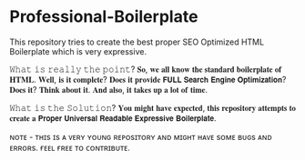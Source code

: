# Professional-Boilerplate
This repository tries to create the best proper SEO Optimized HTML Boilerplate which is very expressive.

𝚆𝚑𝚊𝚝 𝚒𝚜 𝚛𝚎𝚊𝚕𝚕𝚢 𝚝𝚑𝚎 𝚙𝚘𝚒𝚗𝚝?
𝐒𝐨, 𝐰𝐞 𝐚𝐥𝐥 𝐤𝐧𝐨𝐰 𝐭𝐡𝐞 𝐬𝐭𝐚𝐧𝐝𝐚𝐫𝐝 𝐛𝐨𝐢𝐥𝐞𝐫𝐩𝐥𝐚𝐭𝐞 𝐨𝐟 𝐇𝐓𝐌𝐋. 𝐖𝐞𝐥𝐥, 𝐢𝐬 𝐢𝐭 𝐜𝐨𝐦𝐩𝐥𝐞𝐭𝐞? 𝐃𝐨𝐞𝐬 𝐢𝐭 𝐩𝐫𝐨𝐯𝐢𝐝𝐞 𝗙𝗨𝗟𝗟 𝗦𝗲𝗮𝗿𝗰𝗵 𝗘𝗻𝗴𝗶𝗻𝗲 𝗢𝗽𝘁𝗶𝗺𝗶𝘇𝗮𝘁𝗶𝗼𝗻?  𝐃𝐨𝐞𝐬 𝐢𝐭? 𝐓𝐡𝐢𝐧𝐤 𝐚𝐛𝐨𝐮𝐭 𝐢𝐭. 𝐀𝐧𝐝 𝐚𝐥𝐬𝐨, 𝐢𝐭 𝐭𝐚𝐤𝐞𝐬 𝐮𝐩 𝐚 𝐥𝐨𝐭 𝐨𝐟 𝐭𝐢𝐦𝐞. 

𝚆𝚑𝚊𝚝 𝚒𝚜 𝚝𝚑𝚎 𝚂𝚘𝚕𝚞𝚝𝚒𝚘𝚗?
𝐘𝐨𝐮 𝐦𝐢𝐠𝐡𝐭 𝐡𝐚𝐯𝐞 𝐞𝐱𝐩𝐞𝐜𝐭𝐞𝐝, 𝐭𝐡𝐢𝐬 𝐫𝐞𝐩𝐨𝐬𝐢𝐭𝐨𝐫𝐲 𝐚𝐭𝐭𝐞𝐦𝐩𝐭𝐬 𝐭𝐨 𝐜𝐫𝐞𝐚𝐭𝐞 𝐚 𝗣𝗿𝗼𝗽𝗲𝗿 𝗨𝗻𝗶𝘃𝗲𝗿𝘀𝗮𝗹  𝗥𝗲𝗮𝗱𝗮𝗯𝗹𝗲 𝗘𝘅𝗽𝗿𝗲𝘀𝘀𝗶𝘃𝗲 𝗕𝗼𝗶𝗹𝗲𝗿𝗽𝗹𝗮𝘁𝗲. 


ɴᴏᴛᴇ - ᴛʜɪs ɪs ᴀ ᴠᴇʀʏ ʏᴏᴜɴɢ ʀᴇᴘᴏsɪᴛᴏʀʏ ᴀɴᴅ ᴍɪɢʜᴛ ʜᴀᴠᴇ sᴏᴍᴇ ʙᴜɢs ᴀɴᴅ ᴇʀʀᴏʀs. ғᴇᴇʟ ғʀᴇᴇ ᴛᴏ ᴄᴏɴᴛʀɪʙᴜᴛᴇ. 
